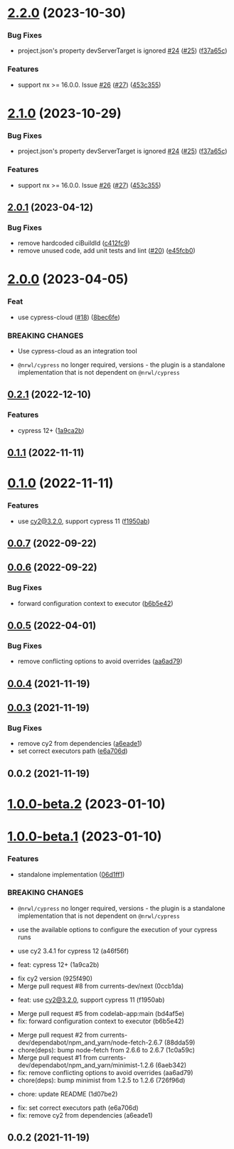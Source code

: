 

# [2.2.0](https://github.com/currents-dev/currents-nx/compare/v2.0.1...v2.2.0) (2023-10-30)


### Bug Fixes

* project.json's property devServerTarget is ignored [#24](https://github.com/currents-dev/currents-nx/issues/24) ([#25](https://github.com/currents-dev/currents-nx/issues/25)) ([f37a65c](https://github.com/currents-dev/currents-nx/commit/f37a65c0b5f9e3a97fcd28742524c8c607d5bc4f))


### Features

* support nx >= 16.0.0. Issue [#26](https://github.com/currents-dev/currents-nx/issues/26) ([#27](https://github.com/currents-dev/currents-nx/issues/27)) ([453c355](https://github.com/currents-dev/currents-nx/commit/453c3556f09b8b81f9ae7df66ed038e694a4aa08))

# [2.1.0](https://github.com/currents-dev/currents-nx/compare/v2.0.1...v2.1.0) (2023-10-29)


### Bug Fixes

* project.json's property devServerTarget is ignored [#24](https://github.com/currents-dev/currents-nx/issues/24) ([#25](https://github.com/currents-dev/currents-nx/issues/25)) ([f37a65c](https://github.com/currents-dev/currents-nx/commit/f37a65c0b5f9e3a97fcd28742524c8c607d5bc4f))


### Features

* support nx >= 16.0.0. Issue [#26](https://github.com/currents-dev/currents-nx/issues/26) ([#27](https://github.com/currents-dev/currents-nx/issues/27)) ([453c355](https://github.com/currents-dev/currents-nx/commit/453c3556f09b8b81f9ae7df66ed038e694a4aa08))

## [2.0.1](https://github.com/currents-dev/currents-nx/compare/v2.0.0...v2.0.1) (2023-04-12)


### Bug Fixes

* remove hardcoded ciBuildId ([c412fc9](https://github.com/currents-dev/currents-nx/commit/c412fc90c5bb6cfd74871bcf905d01816450d0b6))
* remove unused code, add unit tests and lint ([#20](https://github.com/currents-dev/currents-nx/issues/20)) ([e45fcb0](https://github.com/currents-dev/currents-nx/commit/e45fcb08082d79e355b2f1aebd8ea13f1fddec2b))

# [2.0.0](https://github.com/currents-dev/currents-nx/compare/v2.0.0-beta.0...v2.0.0) (2023-04-05)

### Feat

- use cypress-cloud ([#18](https://github.com/currents-dev/currents-nx/issues/18)) ([8bec6fe](https://github.com/currents-dev/currents-nx/commit/8bec6fe1087c5d90bfb297c6346c31f19c5cf81b))

### BREAKING CHANGES

- Use cypress-cloud as an integration tool

- `@nrwl/cypress` no longer required, versions - the plugin is a standalone implementation that is not dependent on `@nrwl/cypress`

## [0.2.1](https://github.com/currents-dev/currents-nx/compare/0.2.0...0.2.1) (2022-12-10)

### Features

- cypress 12+ ([1a9ca2b](https://github.com/currents-dev/currents-nx/commit/1a9ca2b2de40ef254c0e45c7a5df5b9c927c3468))

## [0.1.1](https://github.com/currents-dev/currents-nx/compare/0.1.0...0.1.1) (2022-11-11)

# [0.1.0](https://github.com/currents-dev/currents-nx/compare/0.0.7...0.1.0) (2022-11-11)

### Features

- use cy2@3.2.0, support cypress 11 ([f1950ab](https://github.com/currents-dev/currents-nx/commit/f1950abc5e680626ebfb512944a50ae3b016b0cd))

## [0.0.7](https://github.com/currents-dev/currents-nx/compare/0.0.6...0.0.7) (2022-09-22)

## [0.0.6](https://github.com/currents-dev/currents-nx/compare/0.0.5...0.0.6) (2022-09-22)

### Bug Fixes

- forward configuration context to executor ([b6b5e42](https://github.com/currents-dev/currents-nx/commit/b6b5e42b339cb1a56ae3123f3d34bb5780f97321))

## [0.0.5](https://github.com/currents-dev/currents-nx/compare/0.0.4...0.0.5) (2022-04-01)

### Bug Fixes

- remove conflicting options to avoid overrides ([aa6ad79](https://github.com/currents-dev/currents-nx/commit/aa6ad790648fe2e728da064523335e04394a7514))

## [0.0.4](https://github.com/currents-dev/currents-nx/compare/0.0.3...0.0.4) (2021-11-19)

## [0.0.3](https://github.com/currents-dev/currents-nx/compare/0.0.2...0.0.3) (2021-11-19)

### Bug Fixes

- remove cy2 from dependencies ([a6eade1](https://github.com/currents-dev/currents-nx/commit/a6eade1c7c17db7ee68c1e03c4e1ed2e42228dd1))
- set correct executors path ([e6a706d](https://github.com/currents-dev/currents-nx/commit/e6a706d8a4e255b44be280654d9fc4324a3130f2))

## 0.0.2 (2021-11-19)

# [1.0.0-beta.2](https://github.com/currents-dev/currents-nx/compare/1.0.0-beta.1...1.0.0-beta.2) (2023-01-10)

# [1.0.0-beta.1](https://github.com/currents-dev/currents-nx/compare/0.2.1...1.0.0-beta.1) (2023-01-10)

### Features

- standalone implementation ([06d1ff1](https://github.com/currents-dev/currents-nx/commit/06d1ff1df3bb85fc4fd58c130aa4110529564a58))

### BREAKING CHANGES

- `@nrwl/cypress` no longer required, versions - the plugin is a standalone implementation that is not dependent on `@nrwl/cypress`

- use the available options to configure the execution of your cypress runs

- use cy2 3.4.1 for cypress 12 (a46f56f)

* feat: cypress 12+ (1a9ca2b)

- fix cy2 version (925f490)
- Merge pull request #8 from currents-dev/next (0ccb1da)

* feat: use cy2@3.2.0, support cypress 11 (f1950ab)

- Merge pull request #5 from codelab-app:main (bd4af5e)
- fix: forward configuration context to executor (b6b5e42)

* Merge pull request #2 from currents-dev/dependabot/npm_and_yarn/node-fetch-2.6.7 (88dda59)
* chore(deps): bump node-fetch from 2.6.6 to 2.6.7 (1c0a59c)
* Merge pull request #1 from currents-dev/dependabot/npm_and_yarn/minimist-1.2.6 (6aeb342)
* fix: remove conflicting options to avoid overrides (aa6ad79)
* chore(deps): bump minimist from 1.2.5 to 1.2.6 (726f96d)

- chore: update README (1d07be2)

* fix: set correct executors path (e6a706d)
* fix: remove cy2 from dependencies (a6eade1)

## 0.0.2 (2021-11-19)